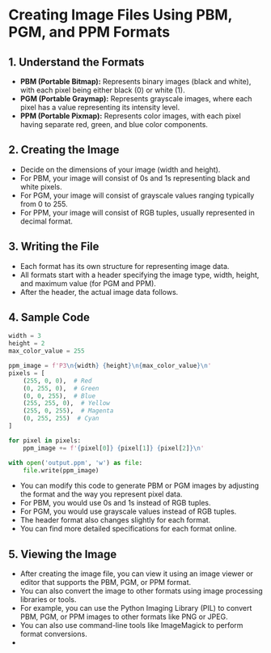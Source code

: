 # Creating Image Files Using PBM, PGM, and PPM Formats

## 1. Understand the Formats
- **PBM (Portable Bitmap):** Represents binary images (black and white), with each pixel being either black (0) or white (1).
- **PGM (Portable Graymap):** Represents grayscale images, where each pixel has a value representing its intensity level.
- **PPM (Portable Pixmap):** Represents color images, with each pixel having separate red, green, and blue color components.

## 2. Creating the Image
- Decide on the dimensions of your image (width and height).
- For PBM, your image will consist of 0s and 1s representing black and white pixels.
- For PGM, your image will consist of grayscale values ranging typically from 0 to 255.
- For PPM, your image will consist of RGB tuples, usually represented in decimal format.

## 3. Writing the File
- Each format has its own structure for representing image data.
- All formats start with a header specifying the image type, width, height, and maximum value (for PGM and PPM).
- After the header, the actual image data follows.

## 4. Sample Code
```python
width = 3
height = 2
max_color_value = 255

ppm_image = f'P3\n{width} {height}\n{max_color_value}\n'
pixels = [
    (255, 0, 0),  # Red
    (0, 255, 0),  # Green
    (0, 0, 255),  # Blue
    (255, 255, 0),  # Yellow
    (255, 0, 255),  # Magenta
    (0, 255, 255)  # Cyan
]

for pixel in pixels:
    ppm_image += f'{pixel[0]} {pixel[1]} {pixel[2]}\n'

with open('output.ppm', 'w') as file:
    file.write(ppm_image)
```
- You can modify this code to generate PBM or PGM images by adjusting the format and the way you represent pixel data.
- For PBM, you would use 0s and 1s instead of RGB tuples.
- For PGM, you would use grayscale values instead of RGB tuples.
- The header format also changes slightly for each format.
- You can find more detailed specifications for each format online.

## 5. Viewing the Image
- After creating the image file, you can view it using an image viewer or editor that supports the PBM, PGM, or PPM format.
- You can also convert the image to other formats using image processing libraries or tools.
- For example, you can use the Python Imaging Library (PIL) to convert PBM, PGM, or PPM images to other formats like PNG or JPEG.
- You can also use command-line tools like ImageMagick to perform format conversions.
- 